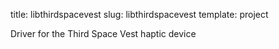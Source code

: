 title: libthirdspacevest
slug: libthirdspacevest
template: project

Driver for the Third Space Vest haptic device
